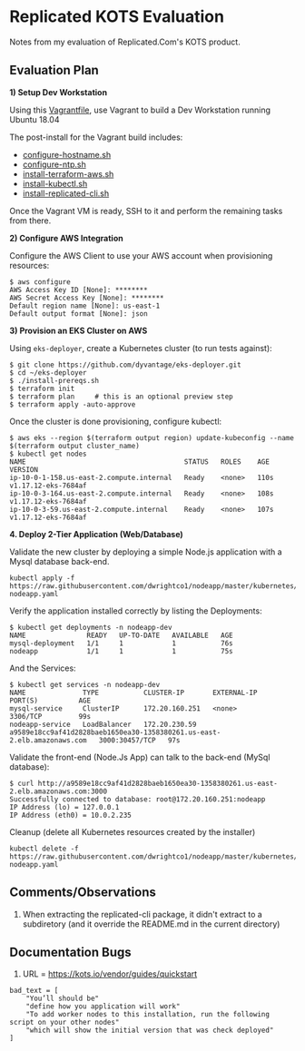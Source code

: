 # Replicated KOTS Evaluation
Notes from my evaluation of Replicated.Com's KOTS product.

## Evaluation Plan
**1) Setup Dev Workstation**

Using this [Vagrantfile](vagrant/Vagrantfile), use Vagrant to build a Dev Workstation running Ubuntu 18.04

The post-install for the Vagrant build includes:
* [configure-hostname.sh](vagrant/scripts/configure-hostname.sh)
* [configure-ntp.sh](vagrant/scripts/configure-ntp.sh)
* [install-terraform-aws.sh](vagrant/scripts/install-terraform-aws.sh)
* [install-kubectl.sh](vagrant/scripts/install-terraform-aws.sh)
* [install-replicated-cli.sh](vagrant/scripts/install-replicated-cli.sh)

Once the Vagrant VM is ready, SSH to it and perform the remaining tasks from there.

**2) Configure AWS Integration**

Configure the AWS Client to use your AWS account when provisioning resources:
```
$ aws configure
AWS Access Key ID [None]: ********
AWS Secret Access Key [None]: ********
Default region name [None]: us-east-1
Default output format [None]: json
```

**3) Provision an EKS Cluster on AWS**

Using `eks-deployer`, create a Kubernetes cluster (to run tests against):
```
$ git clone https://github.com/dyvantage/eks-deployer.git
$ cd ~/eks-deployer
$ ./install-prereqs.sh
$ terraform init
$ terraform plan     # this is an optional preview step
$ terraform apply -auto-approve
```

Once the cluster is done provisioning, configure kubectl:
```
$ aws eks --region $(terraform output region) update-kubeconfig --name $(terraform output cluster_name)
$ kubectl get nodes
NAME                                       STATUS   ROLES    AGE    VERSION
ip-10-0-1-158.us-east-2.compute.internal   Ready    <none>   110s   v1.17.12-eks-7684af
ip-10-0-3-164.us-east-2.compute.internal   Ready    <none>   108s   v1.17.12-eks-7684af
ip-10-0-3-59.us-east-2.compute.internal    Ready    <none>   107s   v1.17.12-eks-7684af
```

**4. Deploy 2-Tier Application (Web/Database)**

Validate the new cluster by deploying a simple Node.js application with a Mysql database back-end.
```
kubectl apply -f https://raw.githubusercontent.com/dwrightco1/nodeapp/master/kubernetes/install-nodeapp.yaml
```

Verify the application installed correctly by listing the Deployments:
```
$ kubectl get deployments -n nodeapp-dev
NAME               READY   UP-TO-DATE   AVAILABLE   AGE
mysql-deployment   1/1     1            1           76s
nodeapp            1/1     1            1           75s
```

And the Services:
```
$ kubectl get services -n nodeapp-dev
NAME              TYPE           CLUSTER-IP       EXTERNAL-IP                                                               PORT(S)          AGE
mysql-service     ClusterIP      172.20.160.251   <none>                                                                    3306/TCP         99s
nodeapp-service   LoadBalancer   172.20.230.59    a9589e18cc9af41d2828baeb1650ea30-1358380261.us-east-2.elb.amazonaws.com   3000:30457/TCP   97s
```

Validate the front-end (Node.Js App) can talk to the back-end (MySql database):
```
$ curl http://a9589e18cc9af41d2828baeb1650ea30-1358380261.us-east-2.elb.amazonaws.com:3000
Successfully connected to database: root@172.20.160.251:nodeapp
IP Address (lo) = 127.0.0.1
IP Address (eth0) = 10.0.2.235
```

Cleanup (delete all Kubernetes resources created by the installer)
```
kubectl delete -f https://raw.githubusercontent.com/dwrightco1/nodeapp/master/kubernetes/install-nodeapp.yaml
```

## Comments/Observations
1. When extracting the replicated-cli package, it didn't extract to a subdiretory (and it override the README.md in the current directory)

## Documentation Bugs
1. URL = https://kots.io/vendor/guides/quickstart
```
bad_text = [
	"You’ll should be"
	"define how you application will work"
	"To add worker nodes to this installation, run the following script on your other nodes"
	"which will show the initial version that was check deployed"
]
```

